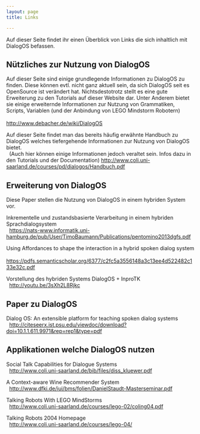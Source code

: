 ```yaml
---
layout: page
title: Links

---
```


Auf dieser Seite findet ihr einen Überblick von Links die sich inhaltlich mit DialogOS befassen.
 

## Nützliches zur Nutzung von DialogOS

Auf dieser Seite sind einige grundlegende Informationen zu DialogOS zu finden. Diese können evtl. nicht ganz aktuell sein, da sich DialogOS seit es OpenSource ist
verändert hat. Nichtsdestotrotz stellt es eine gute Erweiterung zu den Tutorials auf dieser Website dar. Unter Anderem bietet sie einige erweiternde Informationen
zur Nutzung von Grammatiken, Scripts, Variablen (und der Anbindung von LEGO Mindstorm Robotern)  
&nbsp;  
<http://www.debacher.de/wiki/DialogOS>

Auf dieser Seite findet man das bereits häufig erwähnte Handbuch zu DialogOS welches tiefergehende Informationen zur Nutzung von DialogOS bietet.  
&nbsp; (Auch hier können einige Informationen jedoch veraltet sein. Infos dazu in den Tutorials und der Documentation)
<http://www.coli.uni-saarland.de/courses/pd/dialogos/Handbuch.pdf>

## Erweiterung von DialogOS

Diese Paper stellen die Nutzung von DialogOS in einem hybriden System vor.

Inkrementelle und zustandsbasierte Verarbeitung in einem hybriden Sprachdialogsystem  
&nbsp;
<https://nats-www.informatik.uni-hamburg.de/pub/User/TimoBaumann/Publications/pentomino2013dgfs.pdf>

Using Affordances to shape the interaction in a hybrid spoken dialog system  
&nbsp;
<https://pdfs.semanticscholar.org/6377/c2fc5a3556148a3c13ee4d522482c133e32c.pdf>

Vorstellung des hybriden Systems DialogOS + InproTK  
&nbsp;
<http://youtu.be/3sXh2L8Rjkc>

## Paper zu DialogOS

Dialog OS: An extensible platform for teaching spoken dialog systems  
&nbsp;
<http://citeseerx.ist.psu.edu/viewdoc/download?doi=10.1.1.611.9971&rep=rep1&type=pdf>

## Applikationen welche DialogOS nutzen

Social Talk Capabilities for Dialogue Systems  
&nbsp;
<http://www.coli.uni-saarland.de/bib/files/diss_kluewer.pdf>

A Context-aware Wine Recommender System  
&nbsp;
<http://www.dfki.de/iui/bms/folien/DanielStaudt-Masterseminar.pdf>

Talking Robots With LEGO MindStorms  
&nbsp;
<http://www.coli.uni-saarland.de/courses/lego-02/coling04.pdf>

Talking Robots 2004 Homepage  
&nbsp;
<http://www.coli.uni-saarland.de/courses/lego-04/>


